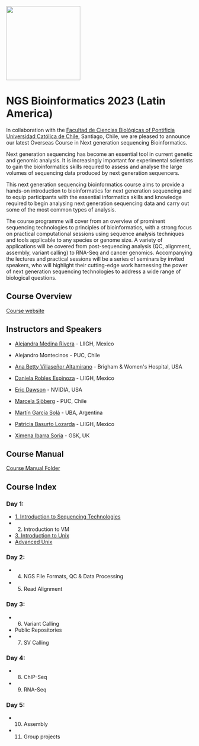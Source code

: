
<img src="https://coursesandconferences.wellcomeconnectingscience.org/wp-content/themes/wcc_courses_and_conferences/dist/assets/svg/logo.svg" width="200" height="200">

# NGS Bioinformatics 2023 (Latin America)

In collaboration with the [Facultad de Ciencias Biológicas of Pontificia Universidad Católica de Chile](https://www.uc.cl/en), Santiago, Chile, we are pleased to announce our latest Overseas Course in Next generation sequencing Bioinformatics.

Next generation sequencing has become an essential tool in current genetic and genomic analysis. It is increasingly important for experimental scientists to gain the bioinformatics skills required to assess and analyse the large volumes of sequencing data produced by next generation sequencers.

This next generation sequencing bioinformatics course aims to provide a hands-on introduction to bioinformatics for next generation sequencing and to equip participants with the essential informatics skills and knowledge required to begin analysing next generation sequencing data and carry out some of the most common types of analysis.

The course programme will cover from an overview of prominent sequencing technologies to principles of bioinformatics, with a strong focus on practical computational sessions using sequence analysis techniques and tools applicable to any species or genome size. A variety of applications will be covered from post-sequencing analysis (QC, alignment, assembly, variant calling) to RNA-Seq and cancer genomics. Accompanying the lectures and practical sessions will be a series of seminars by invited speakers, who will highlight their cutting-edge work harnessing the power of next generation sequencing technologies to address a wide range of biological questions.


## Course Overview

[Course website](https://coursesandconferences.wellcomeconnectingscience.org/event/next-generation-sequencing-bioinformatics-latin-america-and-the-caribbean-20230122/)
 

 ## Instructors and Speakers
 
 - [Alejandra Medina Rivera](http://liigh.unam.mx/profile/dra-alejandra-medina-rivera/) - LIIGH, Mexico 
 
 - Alejandro Montecinos - PUC, Chile
 
 - [Ana Betty Villaseñor Altamirano](https://anabva.netlify.app) - Brigham & Women's Hospital, USA
 
 - [Daniela Robles Espinoza](https://liigh.unam.mx/profile/daniela-robles/) - LIIGH, Mexico
 
 - [Eric Dawson](https://developer.nvidia.com/blog/author/edawson/) - NVIDIA, USA
 
 - [Marcela Sjöberg](https://biologia.uc.cl/sjoberg-marcela/) - PUC, Chile
 
 - [Martín García Solá](https://www.researchgate.net/profile/Martin-Garcia-Sola) - UBA, Argentina
 
 - [Patricia Basurto Lozarda](https://www.linkedin.com/in/patricia-basurto-lozada-7990718a/) - LIIGH, Mexico
 
 - [Ximena Ibarra Soria](https://www.linkedin.com/in/ximena-ibarra-soria-a05516b2/) - GSK, UK
 
 ## Course Manual
 [Course Manual Folder](https://github.com/WCSCourses/NGS_Bio_Chile_23/tree/main/Manual)    
 
 ## Course Index
 
### Day 1:
 
  - [1. Introduction to Sequencing Technologies](Manual/sequencing_technologies/Module_1_2023_-NGS_technologies_MS.pdf)
  - 2. Introduction to VM
  - [3. Introduction to Unix](Manual/unix/2022-NGSBio-UnixSlides.pdf)
  - [Advanced Unix]()
  
### Day 2:
  
  - 4. NGS File Formats, QC & Data Processing
  - 5. Read Alignment

### Day 3:
 
 - 6. Variant Calling
 - Public Repositories
 - 7. SV Calling

### Day 4:

- 8. ChIP-Seq 
- 9. RNA-Seq
 
### Day 5:

- 10. Assembly
- 11. Group projects
